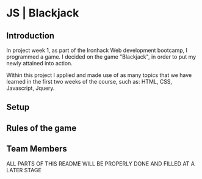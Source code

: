 # **JS | Blackjack**

## Introduction

In project week 1, as part of the Ironhack Web development bootcamp, I programmed a game.
I decided on the game "Blackjack", in order to put my newly attained into action.

Within this project I applied and made use of as many topics that we have learned in the first two weeks of the course, such as: HTML, CSS, Javascript, Jquery.


## Setup



## Rules of the game




## Team Members


ALL PARTS OF THIS README WILL BE PROPERLY DONE AND FILLED AT A LATER STAGE

